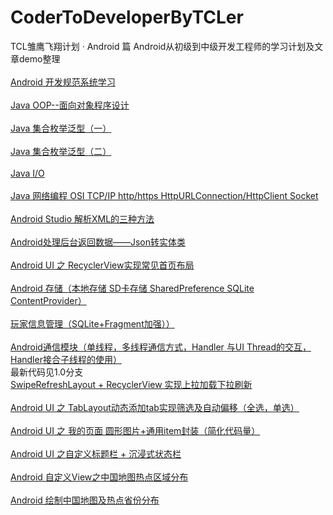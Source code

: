 # CoderToDeveloperByTCLer
TCL雏鹰飞翔计划 · Android 篇
Android从初级到中级开发工程师的学习计划及文章demo整理
<br>
<br>
[Android 开发规范系统学习](http://blog.csdn.net/dt235201314/article/details/66477296 "点击进入")
<br>
<br>
[Java OOP--面向对象程序设计](http://blog.csdn.net/dt235201314/article/details/69162998 "点击进入")
<br>
<br>
[Java 集合枚举泛型（一）](http://blog.csdn.net/dt235201314/article/details/70210256 "点击进入")
<br>
<br>
[Java 集合枚举泛型（二）](http://blog.csdn.net/dt235201314/article/details/70228260 "点击进入")
<br>
<br>
[Java I/O](http://blog.csdn.net/dt235201314/article/details/70841306 "点击进入")
<br>
<br>
[Java 网络编程 OSI TCP/IP http/https HttpURLConnection/HttpClient Socket](http://blog.csdn.net/dt235201314/article/details/71480961 "点击进入")
<br>
<br>
[ Android Studio 解析XML的三种方法](http://blog.csdn.net/dt235201314/article/details/71588252 "点击进入")
<br>
<br>
[ Android处理后台返回数据——Json转实体类](http://blog.csdn.net/dt235201314/article/details/69951885 "点击进入")
<br>
<br>
[Android UI 之 RecyclerView实现常见首页布局](http://blog.csdn.net/dt235201314/article/details/72833218 "点击进入")
<br>
<br>
[Android 存储（本地存储 SD卡存储 SharedPreference SQLite ContentProvider）](http://blog.csdn.net/dt235201314/article/details/73176149 "点击进入")
<br>
<br>
[玩家信息管理（SQLite+Fragment加强））](http://blog.csdn.net/dt235201314/article/details/50463194 "点击进入")
<br>
<br>
[Android通信模块（单线程，多线程通信方式，Handler 与UI Thread的交互，Handler接合子线程的使用）](http://blog.csdn.net/dt235201314/article/details/73823653 "点击进入")
<br>
最新代码见1.0分支
<br>
[SwipeRefreshLayout + RecyclerView 实现上拉加载下拉刷新](http://blog.csdn.net/dt235201314/article/details/75305222 "点击进入")
<br>
<br>
[Android UI 之 TabLayout动态添加tab实现筛选及自动偏移（全选，单选）](http://blog.csdn.net/dt235201314/article/details/76528029 "点击进入")
<br>
<br>
[Android UI 之 我的页面 圆形图片+通用item封装（简化代码量）](http://blog.csdn.net/dt235201314/article/details/76885747 "点击进入")
<br>
<br>
[Android UI 之自定义标题栏 + 沉浸式状态栏](http://blog.csdn.net/dt235201314/article/details/77161904 "")
<br>
<br>
[Android 自定义View之中国地图热点区域分布](http://blog.csdn.net/dt235201314/article/details/78133932 "")
<br>
<br>
[ Android 绘制中国地图及热点省份分布](http://blog.csdn.net/dt235201314/article/details/78190492 "")


